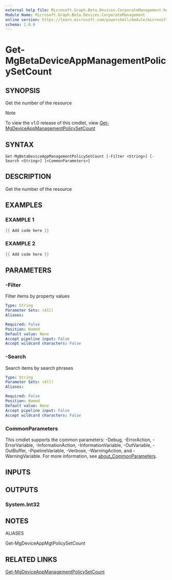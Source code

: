 ```yaml
---
external help file: Microsoft.Graph.Beta.Devices.CorporateManagement-help.xml
Module Name: Microsoft.Graph.Beta.Devices.CorporateManagement
online version: https://learn.microsoft.com/powershell/module/microsoft.graph.beta.devices.corporatemanagement/get-mgbetadeviceappmanagementpolicysetcount
schema: 2.0.0
---
```


# Get-MgBetaDeviceAppManagementPolicySetCount

## SYNOPSIS
Get the number of the resource

> [!NOTE]
> To view the v1.0 release of this cmdlet, view [Get-MgDeviceAppManagementPolicySetCount](/powershell/module/Microsoft.Graph.Devices.CorporateManagement/Get-MgDeviceAppManagementPolicySetCount?view=graph-powershell-v1.0)

## SYNTAX

```
Get-MgBetaDeviceAppManagementPolicySetCount [-Filter <String>] [-Search <String>] [<CommonParameters>]
```

## DESCRIPTION
Get the number of the resource

## EXAMPLES

### EXAMPLE 1
```powershell
{{ Add code here }}
```

### EXAMPLE 2
```powershell
{{ Add code here }}
```

## PARAMETERS

### -Filter
Filter items by property values

```yaml
Type: String
Parameter Sets: (All)
Aliases:

Required: False
Position: Named
Default value: None
Accept pipeline input: False
Accept wildcard characters: False
```

### -Search
Search items by search phrases

```yaml
Type: String
Parameter Sets: (All)
Aliases:

Required: False
Position: Named
Default value: None
Accept pipeline input: False
Accept wildcard characters: False
```

### CommonParameters
This cmdlet supports the common parameters: -Debug, -ErrorAction, -ErrorVariable, -InformationAction, -InformationVariable, -OutVariable, -OutBuffer, -PipelineVariable, -Verbose, -WarningAction, and -WarningVariable. For more information, see [about_CommonParameters](http://go.microsoft.com/fwlink/?LinkID=113216).

## INPUTS

## OUTPUTS

### System.Int32
## NOTES

ALIASES

Get-MgDeviceAppMgtPolicySetCount

## RELATED LINKS
[Get-MgDeviceAppManagementPolicySetCount](/powershell/module/Microsoft.Graph.Devices.CorporateManagement/Get-MgDeviceAppManagementPolicySetCount?view=graph-powershell-v1.0)
